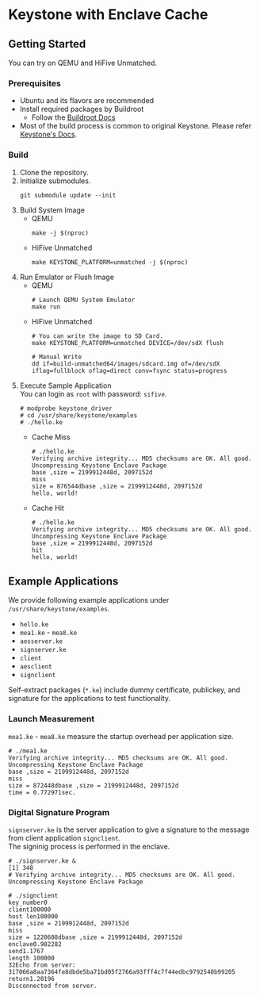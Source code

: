 # Keystone with Enclave Cache

## Getting Started
You can try on QEMU and HiFive Unmatched.

### Prerequisites
- Ubuntu and its flavors are recommended
- Install required packages by Buildroot
    - Follow the [Buildroot Docs](https://buildroot.org/downloads/manual/manual.html#requirement)
- Most of the build process is common to original Keystone. Please refer [Keystone's Docs](http://docs.keystone-enclave.org).

### Build
1. Clone the repository.
2. Initialize submodules.
   ```
   git submodule update --init
   ```
3. Build System Image
    - QEMU
      ```
      make -j $(nproc)
      ```
    - HiFive Unmatched
      ```
      make KEYSTONE_PLATFORM=unmatched -j $(nproc)
      ```
4. Run Emulator or Flush Image
    - QEMU
      ```
      # Launch QEMU System Emulator
      make run
      ```
    - HiFive Unmatched
      ```
      # You can write the image to SD Card.
      make KEYSTONE_PLATFORM=unmatched DEVICE=/dev/sdX flush

      # Manual Write
      dd if=build-unmatched64/images/sdcard.img of=/dev/sdX iflag=fullblock oflag=direct conv=fsync status=progress
      ```
5. Execute Sample Application  
   You can login as `root` with password: `sifive`.
   ```
   # modprobe keystone_driver
   # cd /usr/share/keystone/examples
   # ./hello.ke
   ```
    - Cache Miss
      ```
      # ./hello.ke
      Verifying archive integrity... MD5 checksums are OK. All good.
      Uncompressing Keystone Enclave Package
      base ,size = 2199912448d, 2097152d
      miss
      size = 876544dbase ,size = 2199912448d, 2097152d
      hello, world!
      ```
    - Cache Hit
      ```
      # ./hello.ke
      Verifying archive integrity... MD5 checksums are OK. All good.
      Uncompressing Keystone Enclave Package
      base ,size = 2199912448d, 2097152d
      hit
      hello, world!
      ```

## Example Applications
We provide following example applications under `/usr/share/keystone/examples`.
- `hello.ke`
- `mea1.ke` - `mea8.ke`
- `aesserver.ke`
- `signserver.ke`
- `client`
- `aesclient`
- `signclient`

Self-extract packages (`*.ke`) include dummy certificate, publickey, and signature for the applications to test functionality.

### Launch Measurement
`mea1.ke` - `mea8.ke` measure the startup overhead per application size.
```
# ./mea1.ke
Verifying archive integrity... MD5 checksums are OK. All good.
Uncompressing Keystone Enclave Package
base ,size = 2199912448d, 2097152d
miss
size = 872448dbase ,size = 2199912448d, 2097152d
time = 0.772971sec.
```

### Digital Signature Program
`signserver.ke` is the server application to give a signature to the message from client application `signclient`.  
The signinig process is performed in the enclave.

```
# ./signserver.ke &
[1] 348
# Verifying archive integrity... MD5 checksums are OK. All good.
Uncompressing Keystone Enclave Package

# ./signclient
key_number0
client100000
host len100000
base ,size = 2199912448d, 2097152d
miss
size = 1220608dbase ,size = 2199912448d, 2097152d
enclave0.982282
send1.1767
length 100000
32Echo from server: 317066a8aa7364fe8dbde5ba71bd05f2766a93fff4c7f44edbc9792540b99205
return1.20196
Disconnected from server.
```
